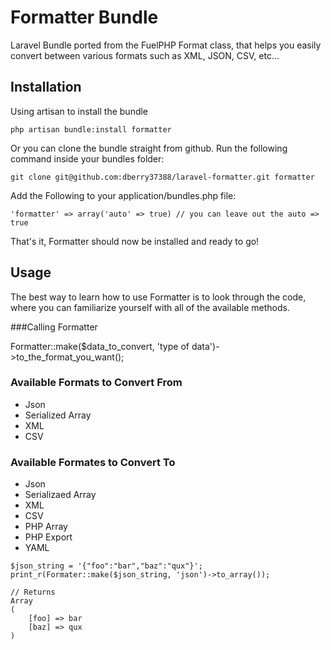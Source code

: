 Formatter Bundle
================

Laravel Bundle ported from the FuelPHP Format class, that helps you easily convert between various formats such as XML, JSON, CSV, etc...

Installation
------------
Using artisan to install the bundle

```
php artisan bundle:install formatter
```

Or you can clone the bundle straight from github. Run the following command inside your bundles folder:

```
git clone git@github.com:dberry37388/laravel-formatter.git formatter
```

Add the Following to your application/bundles.php file:

```
'formatter' => array('auto' => true) // you can leave out the auto => true
```

That's it, Formatter should now be installed and ready to go!

Usage
-----
The best way to learn how to use Formatter is to look through the code, where you can familiarize yourself with all of the available methods.

###Calling Formatter

Formatter::make($data_to_convert, 'type of data')->to_the_format_you_want();

### Available Formats to Convert From
- Json
- Serialized Array
- XML
- CSV

### Available Formates to Convert To
- Json
- Serializaed Array
- XML
- CSV
- PHP Array
- PHP Export
- YAML

```
$json_string = '{"foo":"bar","baz":"qux"}';
print_r(Formater::make($json_string, 'json')->to_array());

// Returns
Array
(
    [foo] => bar
    [baz] => qux
)
```